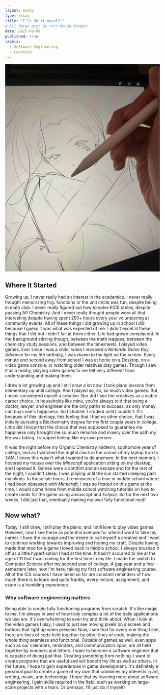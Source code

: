 ```yaml
---
layout: essay
type: essay
title: "I'll do it myself!"
# All dates must be YYYY-MM-DD format!
date: 2025-09-09
published: true
labels:
  - Software Engineering
  - Learning
---
```


<img class="free-floating" src="../img/drawing.jpg">

## Where It Started
Growing up, I never really had an interest in the academics. I never really thought memorizing trig. functions or the unit circle was fun, despite being in math club. I never really figured out how to solve RICE tables, despite passing AP Chemistry. And I never really thought people were all that interesting despite having spent 250+ hours every year volunteering at community events. All of these things I did growing up in school I did because I guess it was what was expected of me. I didn't excel at these things that I did but I didn't fail at them either. Life had grown complacent. In the background stirring though, between the math leagues, between the chemistry study sessions, and between the timesheets, I played video games. Ever since I was a child, when I received a *Nintendo Game Boy Advance* for my 5th birthday, I was drawn to the light on the screen. Every minute and second away from school I was at home on a Desktop, on a video game console, or watching older relatives play games. Though I saw it as a hobby, playing video games to me felt very different from understanding and making them.

I drew a lot growing up and I still draw a lot now. I took piano lessons from elementary up until college. And I played so, so, so much video games. But, I never considered myself a creative. Nor did I see the creatives as a viable career choice. In households like mine, you're always told that being a doctor, lawyer, and engineer are the only paths to success; as only money can buys one's happiness. So I studied. I studied until I couldn't. It's because of this ideology, this feeling that I had no other choice, that I was initially pursuing a Biochemistry degree for my first couple years in college. Little did I know that the choice that was supposed to guarantee me happiness only brought me so much remorse and misery over the path my life was taking. I stopped feeling like my own person.

It was the night before my Organic Chemistry midterm, sophomore year of college, and as I watched the digital clock in the corner of my laptop turn to 3AM, I knew this wasn't what I wanted to do anymore. In the next moment, I hovered my mouse over the *Minecraft* application sitting on my desktop, and I opened it. Games were a comfort and an escape and for the rest of the night, I couldn't sleep; I was playing until the sun started creeping past my blinds. In those late hours, I reminisced of a time in middle school where I had been obsessed with *Minecraft*. I was so fixated on this game at the time, I would come home from middle school watching tutorials on how to create mods for the game using *Javascript* and *Eclipse*. So for the next two weeks, I did just that, eventually making my own fully functional mod!

## Now what?
Today, I still draw, I still play the piano, and I still love to play video games. However, now I see these as potential avenues for where I want to take my career. I have the courage and the desire to call myself a creative and I want to continue working towards improving and honing my craft. Despite having made that mod for a game I loved back in middle school, I always brushed it off as a little hyperfixation I had at the time. It hadn't occurred to me at the age of 11 that I was coding for the first time in my life. I made the switch to Computer Science after my second year of college. A gap year and a few semesters later, now I'm here, taking my first software engineering course. All of the ICS courses I have taken so far are constant reminders of how much there is to learn and quite frankly, every lecture, assignment, and exam is a humbling experience.

### Why software engineering matters
Being able to create fully functioning programs from scratch. It's like magic to me. I'm always in awe of how truly complex a lot of the daily applications we use are. It's overwhelming to even try and think about. When I look at the video games I play, I used to just see moving pixels on a screen and buttons that light up when pressed. Now, I see that for every one thing I see, there are lines of code held together by other lines of code, making the whole thing seamless and functional. Outside of games as well, even apps such as our calendars, reminders, and communication apps, are all held together by numbers and letters. I want to become a software engineer that is capable of doing just that. Creating something from nothing. I want to create programs that are useful and will benefit my life as well as others. In the future, I hope to gain experiences in game development. It's definitely a personal goal to create a game of my own that combines my interests in art, writing, music, and technology. I hope that by learning more about software engineering, I gain skills required in the field, such as working on large-scale projects with a team. Or perhaps, I'll just do it myself!
